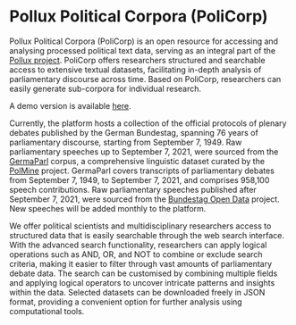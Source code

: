 # Pollux Political Corpora (PoliCorp) 
Pollux Political Corpora (PoliCorp) is an open resource for accessing and analysing processed political text data, serving as an integral part of the [Pollux project](https://www.pollux-fid.de/). PoliCorp offers researchers structured and searchable access to extensive textual datasets, facilitating in-depth analysis of parliamentary discourse across time. Based on PoliCorp, researchers can easily generate sub-corpora for individual research.

A demo version is available [here](https://demo-pollux.gesis.org/).

Currently, the platform hosts a collection of the official protocols of plenary debates published by the German Bundestag, spanning 76 years of parliamentary discourse, starting from September 7, 1949. Raw parliamentary speeches up to September 7, 2021, were sourced from the [GermaParl](https://github.com/PolMine/GermaParlTEI) corpus, a comprehensive linguistic dataset curated by the [PolMine](https://polmine.github.io/) project. GermaParl covers transcripts of parliamentary debates from September 7, 1949, to September 7, 2021, and comprises 958,100 speech contributions. Raw parliamentary speeches published after September 7, 2021, were sourced from the [Bundestag Open Data](https://www.bundestag.de/services/opendata) project. New speeches will be added monthly to the platform.

We offer political scientists and multidisciplinary researchers access to structured data that is easily searchable through the web search interface. With the advanced search functionality, researchers can apply logical operations such as AND, OR, and NOT to combine or exclude search criteria, making it easier to filter through vast amounts of parliamentary debate data. The search can be customised by combining multiple fields and applying logical operators to uncover intricate patterns and insights within the data. Selected datasets can be downloaded freely in JSON format, providing a convenient option for further analysis using computational tools.

